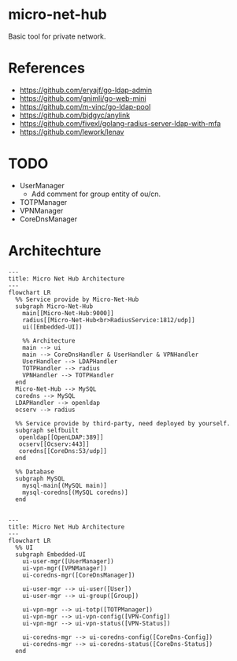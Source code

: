 <!-- @format -->

# micro-net-hub

Basic tool for private network.

# References

- https://github.com/eryajf/go-ldap-admin
- https://github.com/gnimli/go-web-mini
- https://github.com/m-vinc/go-ldap-pool
- https://github.com/bjdgyc/anylink
- https://github.com/fivexl/golang-radius-server-ldap-with-mfa
- https://github.com/lework/lenav

# TODO

- UserManager
  - Add comment for group entity of ou/cn.
- TOTPManager
- VPNManager
- CoreDnsManager

# Architechture

```mermaid
---
title: Micro Net Hub Architecture
---
flowchart LR
  %% Service provide by Micro-Net-Hub
  subgraph Micro-Net-Hub
    main[[Micro-Net-Hub:9000]]
    radius[[Micro-Net-Hub<br>RadiusService:1812/udp]]
    ui([Embedded-UI])

    %% Architecture
    main --> ui
    main --> CoreDnsHandler & UserHandler & VPNHandler
    UserHandler --> LDAPHandler
    TOTPHandler --> radius
    VPNHandler --> TOTPHandler
  end
  Micro-Net-Hub --> MySQL
  coredns --> MySQL
  LDAPHandler --> openldap
  ocserv --> radius

  %% Service provide by third-party, need deployed by yourself.
  subgraph selfbuilt
   openldap[[OpenLDAP:389]]
   ocserv[[Ocserv:443]]
   coredns[[CoreDns:53/udp]]
  end

  %% Database
  subgraph MySQL
    mysql-main[(MySQL main)]
    mysql-coredns[(MySQL coredns)]
  end


```

```mermaid
---
title: Micro Net Hub Architecture
---
flowchart LR
  %% UI
  subgraph Embedded-UI
    ui-user-mgr([UserManager])
    ui-vpn-mgr([VPNManager])
    ui-coredns-mgr([CoreDnsManager])

    ui-user-mgr --> ui-user([User])
    ui-user-mgr --> ui-group([Group])

    ui-vpn-mgr --> ui-totp([TOTPManager])
    ui-vpn-mgr --> ui-vpn-config([VPN-Config])
    ui-vpn-mgr --> ui-vpn-status([VPN-Status])

    ui-coredns-mgr --> ui-coredns-config([CoreDns-Config])
    ui-coredns-mgr --> ui-coredns-status([CoreDns-Status])
  end

```
